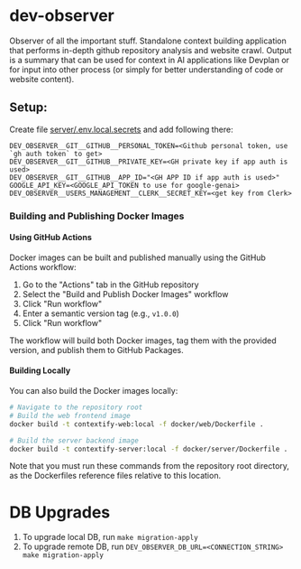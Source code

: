 # dev-observer
Observer of all the important stuff.
Standalone context building application that performs in-depth github repository analysis and website crawl. Output is a summary that can be used for context in AI applications like Devplan or for input into other process (or simply for better understanding of code or website content).

## Setup:

Create file [server/.env.local.secrets](server/.env.local.secrets) and add following there:
```
DEV_OBSERVER__GIT__GITHUB__PERSONAL_TOKEN=<Github personal token, use `gh auth token` to get>
DEV_OBSERVER__GIT__GITHUB__PRIVATE_KEY=<GH private key if app auth is used>
DEV_OBSERVER__GIT__GITHUB__APP_ID="<GH APP ID if app auth is used>"
GOOGLE_API_KEY=<GOOGLE_API_TOKEN to use for google-genai>
DEV_OBSERVER__USERS_MANAGEMENT__CLERK__SECRET_KEY=<get key from Clerk>
```

### Building and Publishing Docker Images

#### Using GitHub Actions

Docker images can be built and published manually using the GitHub Actions workflow:

1. Go to the "Actions" tab in the GitHub repository
2. Select the "Build and Publish Docker Images" workflow
3. Click "Run workflow"
4. Enter a semantic version tag (e.g., `v1.0.0`)
5. Click "Run workflow"

The workflow will build both Docker images, tag them with the provided version, and publish them to GitHub Packages.

#### Building Locally

You can also build the Docker images locally:

```bash
# Navigate to the repository root
# Build the web frontend image
docker build -t contextify-web:local -f docker/web/Dockerfile .

# Build the server backend image
docker build -t contextify-server:local -f docker/server/Dockerfile .
```

Note that you must run these commands from the repository root directory, as the Dockerfiles reference files relative to this location.

# DB Upgrades
1. To upgrade local DB, run `make migration-apply`
2. To upgrade remote DB, run `DEV_OBSERVER_DB_URL=<CONNECTION_STRING> make migration-apply`

